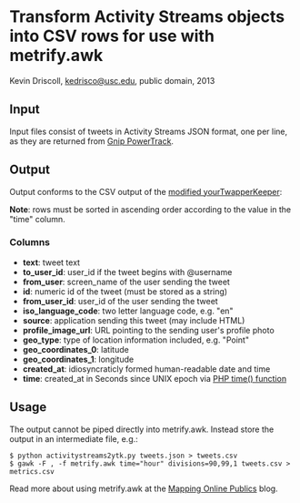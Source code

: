 # Transform Activity Streams objects into CSV rows for use with metrify.awk

Kevin Driscoll, kedrisco@usc.edu, public domain, 2013


## Input

Input files consist of tweets in Activity Streams JSON format, 
one per line, as they are returned from [Gnip PowerTrack](http://support.gnip.com/customer/portal/articles/477765-twitter-activity-streams-format).


## Output

Output conforms to the CSV output of the [modified yourTwapperKeeper](http://mappingonlinepublics.net/2011/06/21/switching-from-twapperkeeper-to-yourtwapperkeeper/):

__Note__: rows must be sorted in ascending order according to the value in the "time" column.

### Columns
* __text__: tweet text
* __to_user_id__: user_id if the tweet begins with @username
* __from_user__: screen_name of the user sending the tweet
* __id__: numeric id of the tweet (must be stored as a string)
* __from_user_id__: user_id of the user sending the tweet
* __iso_language_code__: two letter language code, e.g. "en"
* __source__: application sending this tweet (may include HTML)
* __profile_image_url__: URL pointing to the sending user's profile photo
* __geo_type__: type of location information included, e.g. "Point"
* __geo_coordinates_0__: latitude
* __geo_coordinates_1__: longitude  
* __created_at__: idiosyncraticly formed human-readable date and time
* __time__: created_at in Seconds since UNIX epoch via [PHP time() function](http://php.net/manual/en/function.time.php)

## Usage

The output cannot be piped directly into metrify.awk.
Instead store the output in an intermediate file, e.g.:

```shell
$ python activitystreams2ytk.py tweets.json > tweets.csv
$ gawk -F , -f metrify.awk time="hour" divisions=90,99,1 tweets.csv > metrics.csv
```

Read more about using metrify.awk at the [Mapping Online Publics](http://mappingonlinepublics.net/2012/01/31/more-twitter-metrics-metrify-revisited/) blog.

